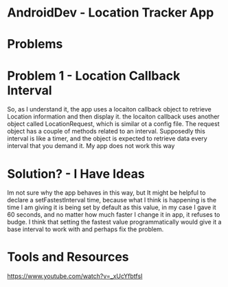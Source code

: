 # AndroidDev - Location Tracker App

# Problems
# Problem 1 - Location Callback Interval
So, as I understand it, the app uses a locaiton callback object to retrieve Location information and then display it. the locaiton callback uses another object called LocationRequest, which is similar ot a config file. The request object has a couple of methods related to an interval. Supposedly this interval is like a timer, and the object is expected to retrieve data every interval that you demand it. My app does not work this way

# Solution? - I Have Ideas
Im not sure why the app behaves in this way, but It might be helpful to declare a setFastestInterval time, because what I think is happening is the time I am giving it is being set by default as this value, in my case I gave it 60 seconds, and no matter how much faster I change it in app, it refuses to budge. I think that setting the fastest value programmatically would give it a base interval to work with and perhaps fix the problem.


# Tools and Resources
https://www.youtube.com/watch?v=_xUcYfbtfsI
